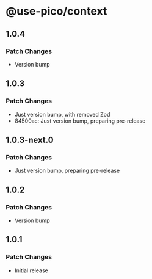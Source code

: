 # @use-pico/context

## 1.0.4

### Patch Changes

- Version bump

## 1.0.3

### Patch Changes

- Just version bump, with removed Zod
- 84500ac: Just version bump, preparing pre-release

## 1.0.3-next.0

### Patch Changes

- Just version bump, preparing pre-release

## 1.0.2

### Patch Changes

- Version bump

## 1.0.1

### Patch Changes

- Initial release
